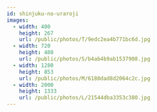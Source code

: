 ```yaml
---
id: shinjuku-no-uraroji
images:
  - width: 400
    height: 267
    url: /public/photos/T/9edc2ea4b771bc6d.jpg
  - width: 720
    height: 480
    url: /public/photos/S/b4ab4b9ab1537908.jpg
  - width: 1280
    height: 853
    url: /public/photos/M/6180dad8d2064c2c.jpg
  - width: 2000
    height: 1333
    url: /public/photos/L/21544dba3353c380.jpg
---
```

